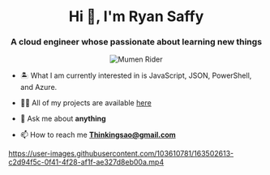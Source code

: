 <h1 align="center">Hi 👋, I'm Ryan Saffy </h1>
<h3 align="center">A cloud engineer whose passionate about learning new things  </h3>

<p align="center">
  <img src="https://64.media.tumblr.com/e6a4c06b5b9cd713aaa12f282327c8c8/tumblr_inline_o042h0scQs1tdlg53_500.gif" alt="Mumen Rider"/>
</p>
<p align="left">
  
- 🏝 What I am currently interested in is JavaScript, JSON, PowerShell, and Azure.

- 👨‍💻 All of my projects are available  [here](https://github.com/ryansaffy?tab=repositories)

- 💬 Ask me about **anything**

- 📫 How to reach me **Thinkingsao@gmail.com**


<p align="center">

</p>




https://user-images.githubusercontent.com/103610781/163502613-c2d94f5c-0f41-4f28-af1f-ae327d8eb00a.mp4


